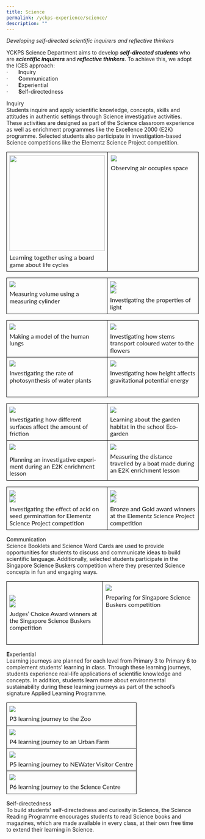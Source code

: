 ```yaml
---
title: Science
permalink: /yckps-experience/science/
description: ""
---
```

_Developing self-directed scientific inquirers and reflective thinkers_  

YCKPS Science Department aims to develop **_self-directed students_** who are **_scientific inquirers_** and **_reflective thinkers_**. To achieve this, we adopt the ICES approach:<br>
·&nbsp;&nbsp;&nbsp;&nbsp;&nbsp;&nbsp; **I**nquiry<br>
·&nbsp;&nbsp;&nbsp;&nbsp;&nbsp;&nbsp; **C**ommunication<br>
·&nbsp;&nbsp;&nbsp;&nbsp;&nbsp;&nbsp; **E**xperiential<br>
·&nbsp;&nbsp;&nbsp;&nbsp;&nbsp;&nbsp; **S**elf-directedness<br>

**I**nquiry<br>
Students inquire and apply scientific knowledge, concepts, skills and attitudes in authentic settings through Science investigative activities. These activities are designed as part of the Science classroom experience as well as enrichment programmes like the Excellence 2000 (E2K) programme. Selected students also participate in investigation-based Science competitions like the Elementz Science Project competition.

<table class="MsoTableGrid" border="1" cellspacing="0" cellpadding="0" width="100%" style="width:100.0%;border-collapse:collapse;border:none;mso-border-alt:solid windowtext .5pt;
 mso-yfti-tbllook:1184;mso-padding-alt:0in 5.4pt 0in 5.4pt"><tbody><tr style="mso-yfti-irow:0;mso-yfti-firstrow:yes;mso-yfti-lastrow:yes"><td width="52%" valign="top" style="width:52.44%;border:solid windowtext 1.0pt;
  mso-border-alt:solid windowtext .5pt;padding:0in 5.4pt 0in 5.4pt"><p style="margin-top:6.0pt;margin-right:0in;margin-bottom:6.0pt;margin-left:
  0in;line-height:115%"><span style="font-family:&quot;Lato&quot;,sans-serif;mso-no-proof:
  yes"><img src="/images/2023/Science/science%201%20-%20learning%20together%20using%20a%20board%20game%20about%20life%20cycles.jpeg" style="width:250px;height:auto;" align="center">
</span></p><p style="margin-top:6.0pt;margin-right:0in;margin-bottom:6.0pt;margin-left:
  0in;line-height:115%"><span style="font-family:&quot;Lato&quot;,sans-serif;mso-no-proof:
  yes">Learning together using a board game about life cycles</span></p></td><td width="47%" valign="top" style="width:47.56%;border:solid windowtext 1.0pt;
  border-left:none;mso-border-left-alt:solid windowtext .5pt;mso-border-alt:
  solid windowtext .5pt;padding:0in 5.4pt 0in 5.4pt"><p style="margin-top:6.0pt;margin-right:0in;margin-bottom:6.0pt;margin-left:
  0in;line-height:115%"><span style="font-family:&quot;Lato&quot;,sans-serif;mso-no-proof:
  yes"><img src="/images/2023/Science/science%202%20-%20observing%20air%20occupies%20space.jpeg" style="width150px;height:auto;" align="center"></span></p><p style="margin-top:6.0pt;margin-right:0in;margin-bottom:6.0pt;margin-left:
  0in;line-height:115%"><span style="font-family:&quot;Lato&quot;,sans-serif;mso-no-proof:
  yes">Observing air occupies space</span></p></td></tr></tbody></table>

<table class="MsoTableGrid" border="1" cellspacing="0" cellpadding="0" width="100%" style="width:100.0%;border-collapse:collapse;border:none;mso-border-alt:solid windowtext .5pt;
 mso-yfti-tbllook:1184;mso-padding-alt:0in 5.4pt 0in 5.4pt"><tbody><tr style="mso-yfti-irow:0;mso-yfti-firstrow:yes;mso-yfti-lastrow:yes"><td width="52%" valign="top" style="width:52.44%;border:solid windowtext 1.0pt;
  mso-border-alt:solid windowtext .5pt;padding:0in 5.4pt 0in 5.4pt"><p style="margin-top:6.0pt;margin-right:0in;margin-bottom:6.0pt;margin-left:
  0in;line-height:115%"><span style="font-family:&quot;Lato&quot;,sans-serif;mso-no-proof:
  yes"><img src="/images/2023/Science/science%203%20-%20measuring%20volume%20using%20a%20measuring%20cylinder.jpeg" style="width150px;height:auto;" align="center"></span><span style="font-family:&quot;Lato&quot;,sans-serif"></span></p><p style="margin-top:6.0pt;margin-right:0in;margin-bottom:6.0pt;margin-left:
  0in;line-height:115%"><span style="font-family:&quot;Lato&quot;,sans-serif">Measuring volume using a measuring cylinder</span></p></td><td width="47%" valign="top" style="width:47.56%;border:solid windowtext 1.0pt;
  border-left:none;mso-border-left-alt:solid windowtext .5pt;mso-border-alt:
  solid windowtext .5pt;padding:0in 5.4pt 0in 5.4pt"><p style="margin-top:6.0pt;margin-right:0in;margin-bottom:6.0pt;margin-left:
  0in;line-height:115%"><span style="font-family:&quot;Lato&quot;,sans-serif;mso-no-proof:
  yes"><img src="/images/2023/Science/science%204a%20investigating%20the%20properties%20of%20light.jpeg" style="width150px;height:auto;" align="center"><br>
<img src="/images/2023/Science/science%204b%20-%20investigating%20the%20properties%20of%20light.jpeg" style="width150px;height:auto;" align="center"></span><span style="font-family:&quot;Lato&quot;,sans-serif"></span></p><p style="margin-top:6.0pt;margin-right:0in;margin-bottom:6.0pt;margin-left:
  0in;line-height:115%"><span style="font-family:&quot;Lato&quot;,sans-serif">Investigating the properties of light</span></p></td></tr></tbody></table>

<table style="width:100.0%;border-collapse:collapse;border:none;mso-border-alt:solid windowtext .5pt;
 mso-yfti-tbllook:1184;mso-padding-alt:0in 5.4pt 0in 5.4pt" width="100%" cellpadding="0" cellspacing="0" border="1" class="MsoTableGrid"><tbody><tr style="mso-yfti-irow:0;mso-yfti-firstrow:yes"><td style="width:52.44%;border:solid windowtext 1.0pt;
  mso-border-alt:solid windowtext .5pt;padding:0in 5.4pt 0in 5.4pt" valign="top" width="52%"><p style="margin-top:6.0pt;margin-right:0in;margin-bottom:6.0pt;margin-left:
  0in;line-height:115%"><span style="font-family:&quot;Lato&quot;,sans-serif;mso-no-proof:
  yes"><img src="/images/2023/Science/science%205%20-%20making%20a%20model%20of%20the%20human%20lungs.jpeg" style="width150px;height:auto;" align="center"></span><span style="font-family:&quot;Lato&quot;,sans-serif"></span></p><p style="margin-top:6.0pt;margin-right:0in;margin-bottom:6.0pt;margin-left:
  0in;line-height:115%"><span style="font-family:&quot;Lato&quot;,sans-serif">Making a model of the human lungs</span></p></td><td style="width:47.56%;border:solid windowtext 1.0pt;
  border-left:none;mso-border-left-alt:solid windowtext .5pt;mso-border-alt:
  solid windowtext .5pt;padding:0in 5.4pt 0in 5.4pt" valign="top" width="47%"><p style="margin-top:6.0pt;margin-right:0in;margin-bottom:6.0pt;margin-left:
  0in;line-height:115%"><span style="font-family:&quot;Lato&quot;,sans-serif;mso-no-proof:
  yes"><img src="/images/2023/Science/science%206%20-%20investigating%20how%20stems%20transport%20coloured%20water%20to%20the%20flowers.jpeg" style="width150px;height:auto;" align="center"></span><span style="font-family:&quot;Lato&quot;,sans-serif"></span></p><p style="margin-top:6.0pt;margin-right:0in;margin-bottom:6.0pt;margin-left:
  0in;line-height:115%"><span style="font-family:&quot;Lato&quot;,sans-serif">Investigating how stems transport coloured water to the flowers</span></p></td></tr><tr style="mso-yfti-irow:1;mso-yfti-lastrow:yes"><td style="width:52.44%;border:solid windowtext 1.0pt;
  border-top:none;mso-border-top-alt:solid windowtext .5pt;mso-border-alt:solid windowtext .5pt;
  padding:0in 5.4pt 0in 5.4pt" valign="top" width="52%"><p style="margin-top:6.0pt;margin-right:0in;margin-bottom:6.0pt;margin-left:
  0in;line-height:115%"><img src="/images/2023/Science/science%207%20-%20investigating%20the%20rate%20of%20photosynthesis%20of%20water%20plants.jpeg" style="width150px;height:auto;" align="center"></p><p style="margin-top:6.0pt;margin-right:0in;margin-bottom:6.0pt;margin-left:
  0in;line-height:115%"><span style="font-family:&quot;Lato&quot;,sans-serif;mso-no-proof:
  yes">Investigating the rate of photosynthesis of water plants</span></p></td><td style="width:47.56%;border-top:none;border-left:
  none;border-bottom:solid windowtext 1.0pt;border-right:solid windowtext 1.0pt;
  mso-border-top-alt:solid windowtext .5pt;mso-border-left-alt:solid windowtext .5pt;
  mso-border-alt:solid windowtext .5pt;padding:0in 5.4pt 0in 5.4pt" valign="top" width="47%"><p style="margin-top:6.0pt;margin-right:0in;margin-bottom:6.0pt;margin-left:
  0in;line-height:115%"><img src="/images/2023/Science/science%208%20-%20investigating%20how%20height%20affects%20gravitational%20potential%20energy.jpeg" style="width150px;height:auto;" align="center"></p><p style="margin-top:6.0pt;margin-right:0in;margin-bottom:6.0pt;margin-left:
  0in;line-height:115%"><span style="font-family:&quot;Lato&quot;,sans-serif;mso-no-proof:
  yes">Investigating how height affects gravitational potential energy</span></p><p style="margin-top:6.0pt;margin-right:0in;margin-bottom:6.0pt;margin-left:
  0in;line-height:115%"><span style="font-family:&quot;Lato&quot;,sans-serif;mso-no-proof:
  yes">&nbsp;</span></p></td></tr></tbody></table>

<table class="MsoTableGrid" border="1" cellspacing="0" cellpadding="0" width="100%" style="width:100.0%;border-collapse:collapse;border:none;mso-border-alt:solid windowtext .5pt;
 mso-yfti-tbllook:1184;mso-padding-alt:0in 5.4pt 0in 5.4pt"><tbody><tr style="mso-yfti-irow:0;mso-yfti-firstrow:yes"><td width="52%" valign="top" style="width:52.44%;border:solid windowtext 1.0pt;
  mso-border-alt:solid windowtext .5pt;padding:0in 5.4pt 0in 5.4pt"><p style="margin-top:6.0pt;margin-right:0in;margin-bottom:6.0pt;margin-left:
  0in;line-height:115%"><span style="font-family:&quot;Lato&quot;,sans-serif;mso-no-proof:
  yes"><img src="/images/2023/Science/science%209%20-%20investigating%20how%20different%20surfaces%20affect%20the%20amount%20of%20friction.jpeg" style="width150px;height:auto;" align="center"></span><span style="font-family:&quot;Lato&quot;,sans-serif"></span></p><p style="margin-top:6.0pt;margin-right:0in;margin-bottom:6.0pt;margin-left:
  0in;line-height:115%"><span style="font-family:&quot;Lato&quot;,sans-serif;mso-no-proof:
  yes">Investigating how different surfaces affect the amount of friction</span></p></td><td width="47%" valign="top" style="width:47.56%;border:solid windowtext 1.0pt;
  border-left:none;mso-border-left-alt:solid windowtext .5pt;mso-border-alt:
  solid windowtext .5pt;padding:0in 5.4pt 0in 5.4pt"><p style="margin-top:6.0pt;margin-right:0in;margin-bottom:6.0pt;margin-left:
  0in;line-height:115%"><span style="font-family:&quot;Lato&quot;,sans-serif;mso-no-proof:
  yes"><img src="/images/2023/Science/science%2010%20-%20learning%20about%20the%20garden%20habitat%20in%20the%20school%20eco-garden.jpeg" style="width150px;height:auto;" align="center"></span></p><p style="margin-top:6.0pt;margin-right:0in;margin-bottom:6.0pt;margin-left:
  0in;line-height:115%"><span style="font-family:&quot;Lato&quot;,sans-serif;mso-no-proof:
  yes">Learning about the garden habitat in the school Eco-garden</span><span style="font-family:&quot;Lato&quot;,sans-serif"></span></p></td></tr><tr style="mso-yfti-irow:1;mso-yfti-lastrow:yes"><td width="52%" valign="top" style="width:52.44%;border:solid windowtext 1.0pt;
  border-top:none;mso-border-top-alt:solid windowtext .5pt;mso-border-alt:solid windowtext .5pt;
  padding:0in 5.4pt 0in 5.4pt"><p style="margin-top:6.0pt;margin-right:0in;margin-bottom:6.0pt;margin-left:
  0in;line-height:115%"><span style="font-family:&quot;Lato&quot;,sans-serif;mso-no-proof:
  yes"><img src="/images/2023/Science/science%2011%20-%20planning%20an%20investigative%20experiment%20during%20an%20e2k%20enrichment%20lesson.jpg" style="width150px;height:auto;" align="center"></span></p><span style="font-family:&quot;Lato&quot;,sans-serif"></span><p></p><p style="margin-top:6.0pt;margin-right:0in;margin-bottom:6.0pt;margin-left:
  0in;line-height:115%"><span lang="EN-SG" style="font-family:&quot;Lato&quot;,sans-serif;
  mso-ansi-language:EN-SG">Planning an investigative experiment during an E2K enrichment lesson</span><span style="font-family:&quot;Lato&quot;,sans-serif"></span></p></td><td width="47%" valign="top" style="width:47.56%;border-top:none;border-left:
  none;border-bottom:solid windowtext 1.0pt;border-right:solid windowtext 1.0pt;
  mso-border-top-alt:solid windowtext .5pt;mso-border-left-alt:solid windowtext .5pt;
  mso-border-alt:solid windowtext .5pt;padding:0in 5.4pt 0in 5.4pt"><p style="margin-top:6.0pt;margin-right:0in;margin-bottom:6.0pt;margin-left:
  0in;line-height:115%"><span style="font-family:&quot;Lato&quot;,sans-serif;mso-no-proof:
  yes"><img src="/images/2023/Science/science%2012%20-%20measuring%20the%20distance%20travelled%20by%20a%20boat%20made%20during%20an%20e2k%20enrichment%20lesson.jpg" style="width150px;height:auto;" align="center"></span></p><p style="margin-top:6.0pt;margin-right:0in;margin-bottom:6.0pt;margin-left:
  0in;line-height:115%"><span style="font-family:&quot;Lato&quot;,sans-serif;mso-no-proof:
  yes">Measuring the distance travelled by a boat made </span><span lang="EN-SG" style="font-family:&quot;Lato&quot;,sans-serif;mso-ansi-language:EN-SG">during an E2K enrichment lesson</span><span lang="EN-SG" style="font-family:&quot;Lato&quot;,sans-serif;
  mso-no-proof:yes"></span><span style="font-family:&quot;Lato&quot;,sans-serif"></span></p></td></tr></tbody></table>

<table style="width:100.0%;border-collapse:collapse;border:none;mso-border-alt:solid windowtext .5pt;
 mso-yfti-tbllook:1184;mso-padding-alt:0in 5.4pt 0in 5.4pt" width="100%" cellpadding="0" cellspacing="0" border="1" class="MsoTableGrid"><tbody><tr style="mso-yfti-irow:0;mso-yfti-firstrow:yes;mso-yfti-lastrow:yes"><td style="width:52.44%;border:solid windowtext 1.0pt;
  mso-border-alt:solid windowtext .5pt;padding:0in 5.4pt 0in 5.4pt" valign="top" width="52%"><p style="margin-top:6.0pt;margin-right:0in;margin-bottom:6.0pt;margin-left:
  0in;line-height:115%"><span style="font-family:&quot;Lato&quot;,sans-serif;mso-no-proof:
  yes"><img src="/images/2023/Science/science%2013a%20-%20investigating%20the%20effect%20of%20acid%20on%20seed%20germination%20for%20elementz%20sci%20proj%20competition.jpeg" style="width150px;height:auto;" align="center"></span><br><img src="/images/2023/Science/science%2013b%20-%20investigating%20the%20effect%20of%20acid%20on%20seed%20germination%20for%20elementz%20sci%20proj%20competition.jpeg" style="width150px;height:auto;" align="center"></p><p style="margin-top:6.0pt;margin-right:0in;margin-bottom:6.0pt;margin-left:
  0in;line-height:115%"><span style="font-family:&quot;Lato&quot;,sans-serif;mso-no-proof:
  yes">Investigating the effect of acid on seed germination for Elementz Science Project competition</span></p></td><td style="width:47.56%;border:solid windowtext 1.0pt;
  border-left:none;mso-border-left-alt:solid windowtext .5pt;mso-border-alt:
  solid windowtext .5pt;padding:0in 5.4pt 0in 5.4pt" valign="top" width="47%"><p style="margin-top:6.0pt;margin-right:0in;margin-bottom:6.0pt;margin-left:
  0in;line-height:115%"><span style="font-family:&quot;Lato&quot;,sans-serif;mso-no-proof:
  yes"><img src="/images/2023/Science/science%2014a%20-%20bronze%20and%20gold%20award%20winners%20at%20the%20elementz%20science%20project%20competition.jpg" style="width150px;height:auto;" align="center">
<br><img src="/images/2023/Science/science%2014b%20-%20bronze%20and%20gold%20award%20winners%20at%20the%20elementz%20science%20project%20competition.jpg" style="width150px;height:auto;" align="center"></span><span style="font-family:&quot;Lato&quot;,sans-serif;mso-ansi-language:EN-SG" lang="EN-SG"></span></p><p style="margin-top:6.0pt;margin-right:0in;margin-bottom:6.0pt;margin-left:
  0in;line-height:115%"><span style="font-family:&quot;Lato&quot;,sans-serif;mso-no-proof:
  yes">Bronze and Gold award winners at the Elementz Science Project competition</span></p></td></tr></tbody></table>

**C**ommunication<br>
Science Booklets and Science Word Cards are used to provide opportunities for students to discuss and communicate ideas to build scientific language. Additionally, selected students participate in the Singapore Science Buskers competition where they presented Science concepts in fun and engaging ways.

<table class="MsoTableGrid" border="1" cellspacing="0" cellpadding="0" width="100%" style="width:100.0%;border-collapse:collapse;border:none;mso-border-alt:solid windowtext .5pt;
 mso-yfti-tbllook:1184;mso-padding-alt:0in 5.4pt 0in 5.4pt"><tbody><tr style="mso-yfti-irow:0;mso-yfti-firstrow:yes;mso-yfti-lastrow:yes"><td width="50%" valign="top" style="width:50.12%;border:solid windowtext 1.0pt;
  mso-border-alt:solid windowtext .5pt;padding:0in 5.4pt 0in 5.4pt"><p style="margin-top:6.0pt;margin-right:0in;margin-bottom:6.0pt;margin-left:
  0in;line-height:115%"><span style="font-family:&quot;Lato&quot;,sans-serif">&nbsp;</span></p><p style="margin-top:6.0pt;margin-right:0in;margin-bottom:6.0pt;margin-left:
  0in;line-height:115%"><span style="font-family:&quot;Lato&quot;,sans-serif;mso-no-proof:
  yes"><img src="/images/2023/Science/science%2015a%20-%20judges’%20choice%20award%20winners%20at%20the%20singapore%20science%20buskers%20competition.png" style="width150px;height:auto;" align="center"></span><br>
<img src="/images/2023/Science/science%2015b%20-judges’%20choice%20award%20winners%20at%20the%20singapore%20science%20buskers%20competition.png" style="width150px;height:auto;" align="center"><span style="font-family:&quot;Lato&quot;,sans-serif"></span></p><p style="margin-top:6.0pt;margin-right:0in;margin-bottom:6.0pt;margin-left:
  0in;line-height:115%"><span style="font-family:&quot;Lato&quot;,sans-serif;mso-no-proof:
  yes">Judges’ Choice Award winners at the Singapore Science Buskers competition</span><span style="font-family:&quot;Lato&quot;,sans-serif"></span></p><p style="margin-top:6.0pt;margin-right:0in;margin-bottom:6.0pt;margin-left:
  0in;line-height:115%"><span style="font-family:&quot;Lato&quot;,sans-serif">&nbsp;</span></p></td><td width="49%" valign="top" style="width:49.88%;border:solid windowtext 1.0pt;
  border-left:none;mso-border-left-alt:solid windowtext .5pt;mso-border-alt:
  solid windowtext .5pt;padding:0in 5.4pt 0in 5.4pt"><p style="margin-top:6.0pt;margin-right:0in;margin-bottom:6.0pt;margin-left:
  0in;line-height:115%"><span style="font-family:&quot;Lato&quot;,sans-serif;mso-no-proof:
  yes"><img src="/images/2023/Science/science%2016%20-%20preparing%20for%20singapore%20science%20buskers%20competition.jpg" style="width150px;height:auto;" align="center"></span><span style="font-family:&quot;Lato&quot;,sans-serif"></span></p><p style="margin-top:6.0pt;margin-right:0in;margin-bottom:6.0pt;margin-left:
  0in;line-height:115%"><span style="font-family:&quot;Lato&quot;,sans-serif">Preparing for Singapore Science Buskers competition</span></p></td></tr></tbody></table>

**E**xperiential<br>
Learning journeys are planned for each level from Primary 3 to Primary 6 to complement students’ learning in class. Through these learning journeys, students experience real-life applications of scientific knowledge and concepts. In addition, students learn more about environmental sustainability during these learning journeys as part of the school’s signature Applied Learning Programme.

<table class="MsoTableGrid" border="1" cellspacing="0" cellpadding="0" width="100%" style="width:100.0%;border-collapse:collapse;border:none;mso-border-alt:solid windowtext .5pt;
 mso-yfti-tbllook:1184;mso-padding-alt:0in 5.4pt 0in 5.4pt"><tbody><tr style="mso-yfti-irow:0;mso-yfti-firstrow:yes"><td width="100%" valign="top" style="width:100.0%;border:solid windowtext 1.0pt;
  mso-border-alt:solid windowtext .5pt;padding:0in 5.4pt 0in 5.4pt"><p style="margin-top:6.0pt;margin-right:0in;margin-bottom:6.0pt;margin-left:
  0in;line-height:115%"><span style="font-family:&quot;Lato&quot;,sans-serif;mso-no-proof:
  yes"><img src="/images/2023/Science/science%2017%20-%20p3%20learning%20journey%20to%20the%20zoo.png" style="width150px;height:auto;" align="center"></span><span style="font-family:&quot;Lato&quot;,sans-serif"></span></p><p style="margin-top:6.0pt;margin-right:0in;margin-bottom:6.0pt;margin-left:
  0in;line-height:115%"><span style="font-family:&quot;Lato&quot;,sans-serif">P3 learning journey to the Zoo</span></p></td></tr><tr style="mso-yfti-irow:1"><td width="100%" valign="top" style="width:100.0%;border:solid windowtext 1.0pt;
  border-top:none;mso-border-top-alt:solid windowtext .5pt;mso-border-alt:solid windowtext .5pt;
  padding:0in 5.4pt 0in 5.4pt"><p style="margin-top:6.0pt;margin-right:0in;margin-bottom:6.0pt;margin-left:
  0in;line-height:115%"><span style="font-family:&quot;Lato&quot;,sans-serif;mso-no-proof:
  yes"><img src="/images/2023/Science/science%2018%20-%20p4%20learning%20journey%20to%20an%20urban%20farm.png" style="width150px;height:auto;" align="center"></span><span style="font-family:&quot;Lato&quot;,sans-serif"></span></p><p style="margin-top:6.0pt;margin-right:0in;margin-bottom:6.0pt;margin-left:
  0in;line-height:115%"><span style="font-family:&quot;Lato&quot;,sans-serif">P4 learning journey to an Urban Farm</span></p></td></tr><tr style="mso-yfti-irow:2"><td width="100%" valign="top" style="width:100.0%;border:solid windowtext 1.0pt;
  border-top:none;mso-border-top-alt:solid windowtext .5pt;mso-border-alt:solid windowtext .5pt;
  padding:0in 5.4pt 0in 5.4pt"><p style="margin-top:6.0pt;margin-right:0in;margin-bottom:6.0pt;margin-left:
  0in;line-height:115%"><span style="font-family:&quot;Lato&quot;,sans-serif;mso-no-proof:
  yes"><img src="/images/2023/Science/science%2019%20-%20p5%20learning%20journey%20to%20newater%20visitor%20centre.jpg" style="width150px;height:auto;" align="center"></span><span style="font-family:&quot;Lato&quot;,sans-serif"></span></p><p style="margin-top:6.0pt;margin-right:0in;margin-bottom:6.0pt;margin-left:
  0in;line-height:115%"><span style="font-family:&quot;Lato&quot;,sans-serif">P5 learning journey to NEWater Visitor Centre</span></p></td></tr><tr style="mso-yfti-irow:3;mso-yfti-lastrow:yes"><td width="100%" valign="top" style="width:100.0%;border:solid windowtext 1.0pt;
  border-top:none;mso-border-top-alt:solid windowtext .5pt;mso-border-alt:solid windowtext .5pt;
  padding:0in 5.4pt 0in 5.4pt"><p style="margin-top:6.0pt;margin-right:0in;margin-bottom:6.0pt;margin-left:
  0in;line-height:115%"><span style="font-family:&quot;Lato&quot;,sans-serif;mso-no-proof:
  yes"><img src="/images/2023/Science/science%2020%20-%20p6%20learning%20journey%20to%20the%20science%20centre.jpg" style="width150px;height:auto;" align="center"></span><span style="font-family:&quot;Lato&quot;,sans-serif"></span></p><p style="margin-top:6.0pt;margin-right:0in;margin-bottom:6.0pt;margin-left:
  0in;line-height:115%"><span style="font-family:&quot;Lato&quot;,sans-serif">P6 learning journey to the Science Centre</span></p></td></tr></tbody></table>

**S**elf-directedness<br>
To build students’ self-directedness and curiosity in Science, the Science Reading Programme encourages students to read Science books and magazines, which are made available in every class, at their own free time to extend their learning in Science.